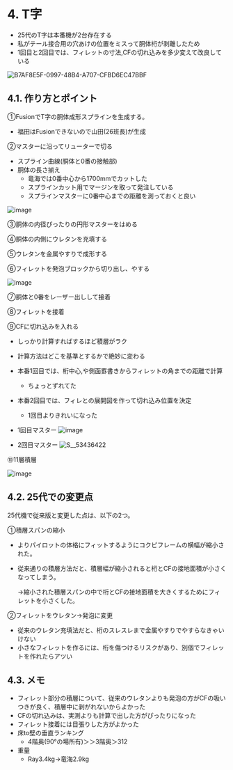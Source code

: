 # 4. T字
- 25代のT字は本番機が2台存在する
- 私がテール接合用の穴あけの位置をミスって胴体桁が剥離したため
- 1回目と2回目では、フィレットの寸法,CFの切れ込みを多少変えて改良している

![B7AF8E5F-0997-48B4-A707-CFBD6EC47BBF](https://github.com/user-attachments/assets/632ea2fd-5bc8-404b-83a5-9d1dfa746b1e)

## 4.1. 作り方とポイント
①FusionでT字の胴体成形スプラインを生成する。
- 福田はFusionできないので山田(26班長)が生成

②マスターに沿ってリューターで切る
- スプライン曲線(胴体と0番の接触部)
- 胴体の長さ揃え
  - 竜海では0番中心から1700mmでカットした
  - スプラインカット用でマージンを取って発注している
  - スプラインマスターに0番中心までの距離を測っておくと良い

![image](https://github.com/user-attachments/assets/024331d5-b3d1-4b7f-bb05-0c79da8451c6)

③胴体の内径ぴったりの円形マスターをはめる

④胴体の内側にウレタンを充填する

⑤ウレタンを金属やすりで成形する

⑥フィレットを発泡ブロックから切り出し、やする

![image](https://github.com/user-attachments/assets/b1c284e5-a992-47dd-b8f5-3c6fbba03538)


⑦胴体と0番をレーザー出しして接着

⑧フィレットを接着

⑨CFに切れ込みを入れる
- しっかり計算すればするほど積層がラク
- 計算方法はどこを基準とするかで絶妙に変わる
- 本番1回目では、桁中心,や側面罫書きからフィレットの角までの距離で計算
  - ちょっとずれてた
- 本番2回目では、フィレとの展開図を作って切れ込み位置を決定
  - 1回目よりきれいになった

- 1回目マスター
![image](https://github.com/user-attachments/assets/b841da69-b55b-4fd1-af3e-a833841f06e3)

- 2回目マスター
![S__53436422](https://github.com/user-attachments/assets/1bdc9736-e23a-4e41-8fee-45a28fbfa821)


⑩11層積層

![image](https://github.com/user-attachments/assets/cf87f0d4-bc6a-4363-bb8e-cdfa0b29529b)

## 4.2. 25代での変更点
25代機で従来版と変更した点は、以下の2つ。

①積層スパンの縮小
- よりパイロットの体格にフィットするようにコクピフレームの横幅が縮小された。
- 従来通りの積層方法だと、積層幅が縮小されると桁とCFの接地面積が小さくなってしまう。

  →縮小された積層スパンの中で桁とCFの接地面積を大きくするためにフィレットを小さくした。

②フィレットをウレタン→発泡に変更
- 従来のウレタン充填法だと、桁のスレスレまで金属やすりでやすらなきゃいけない
- 小さなフィレットを作るには、桁を傷つけるリスクがあり、別個でフィレットを作れたらアツい

## 4.3. メモ
- フィレット部分の積層について、従来のウレタンよりも発泡の方がCFの吸いつきが良く、積層中に剥がれないからよかった
- CFの切れ込みは、実測よりも計算で出した方がぴったりになった
- フィレット接着には目張りした方がよかった
- 床to壁の垂直ランキング
  - 4階奥(90°の場所有)＞＞3階奥＞312
- 重量
  - Ray3.4kg→竜海2.9kg
